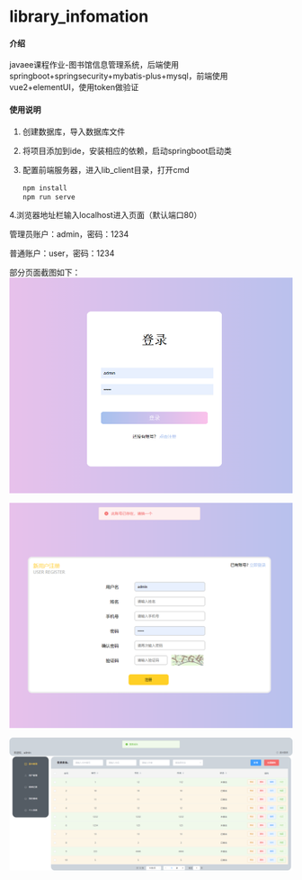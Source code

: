 # library_infomation

#### 介绍
javaee课程作业-图书馆信息管理系统，后端使用springboot+springsecurity+mybatis-plus+mysql，前端使用vue2+elementUI，使用token做验证

#### 使用说明
1. 创建数据库，导入数据库文件

2. 将项目添加到ide，安装相应的依赖，启动springboot启动类

3. 配置前端服务器，进入lib_client目录，打开cmd

   ```
   npm install
   npm run serve
   ```

4.浏览器地址栏输入localhost进入页面（默认端口80）

   管理员账户：admin，密码：1234

   普通账户：user，密码：1234

部分页面截图如下：
![登录页面](SampleImageimage1.png)

![注册页面](SampleImageimage2.png)

![主页面](SampleImageimage3.png)
